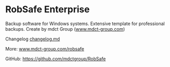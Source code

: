 # RobSafe Enterprise

Backup software for Windows systems. Extensive template for professional backups.
Create by mdct Group (www.mdct-group.com)



Changelog [changelog.md](changelog.md)

More: www.mdct-group.com/robsafe

GitHub: https://github.com/mdctgroup/RobSafe

